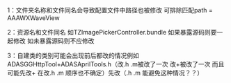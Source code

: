 1：文件夹名称和文件同名会导致配置文件中路径也被修改   可排除匹配path = AAAWXWaveView


2：资源名和文件同名 如TZImagePickerController.bundle   如果暴露源码则要一起修改  如未暴露源码则不应修改

3：自建类的类别可能会出现前后都改的情况例如ADASGGHttpTool+ADASAprilTools.h（改.h .m被改了一次  改+被改了一次  而且可能先改+ 在改.h .m 顺序也不确定）先改（.h  .m 能避免这种情况？？）

